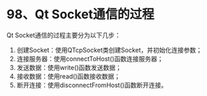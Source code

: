 # 98、Qt Socket通信的过程

Qt Socket通信的过程主要分为以下几步：

1. 创建Socket：使用QTcpSocket类创建Socket，并初始化连接参数；
2. 连接服务器：使用connectToHost()函数连接服务器；
3. 发送数据：使用write()函数发送数据；
4. 接收数据：使用read()函数接收数据；
5. 断开连接：使用disconnectFromHost()函数断开连接。